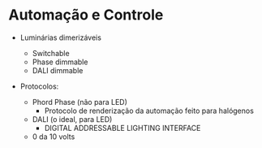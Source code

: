 # Automação e Controle
- Luminárias dimerizáveis
    - Switchable
    - Phase dimmable
    - DALI dimmable

- Protocolos:
    - Phord Phase (não para LED)
        - Protocolo de renderização da automação feito para halógenos
    - DALI (o ideal, para LED)
        - DIGITAL ADDRESSABLE LIGHTING INTERFACE
    - 0 da 10 volts